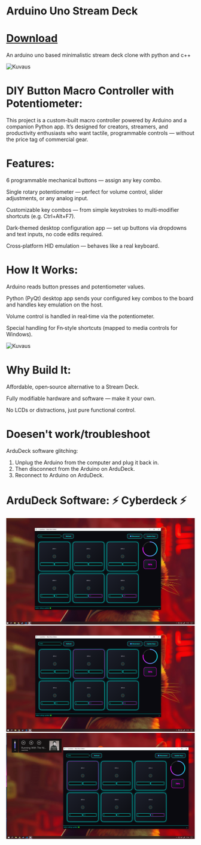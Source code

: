 # Arduino Uno Stream Deck
# [Download]([https://github.com/KIILUKKI/Arduino-Stream-Deck/releases)



An arduino uno based minimalistic stream deck clone with python and c++

![Kuvaus](Show/20250824_135641.jpg)

   # DIY Button Macro Controller with Potentiometer:
   
This project is a custom-built macro controller powered by Arduino and a companion Python app. It’s designed for creators, streamers, and productivity enthusiasts who want tactile, programmable controls — without the price tag of commercial gear.

   # Features:
6 programmable mechanical buttons — assign any key combo.

Single rotary potentiometer — perfect for volume control, slider adjustments, or any analog input.

Customizable key combos — from simple keystrokes to multi‑modifier shortcuts (e.g. Ctrl+Alt+F7).

Dark‑themed desktop configuration app — set up buttons via dropdowns and text inputs, no code edits required.

Cross‑platform HID emulation — behaves like a real keyboard.

   # How It Works:
Arduino reads button presses and potentiometer values.

Python (PyQt) desktop app sends your configured key combos to the board and handles key emulation on the host.

Volume control is handled in real‑time via the potentiometer.

Special handling for Fn‑style shortcuts (mapped to media controls for Windows).

![Kuvaus](Show/20250824_135649.jpg)


   # Why Build It:
Affordable, open‑source alternative to a Stream Deck.

Fully modifiable hardware and software — make it your own.

No LCDs or distractions, just pure functional control.



  # Doesen't work/troubleshoot

ArduDeck software glitching:
1. Unplug the Arduino from the computer and plug it back in.
2. Then disconnect from the Arduino on ArduDeck.
3. Reconnect to Arduino on ArduDeck.

 # ArduDeck Software: ⚡ Cyberdeck ⚡

![Kuvaus](Show/(29).png)
![Kuvaus](Show/(30).png)
![Kuvaus](Show/(32).png)

